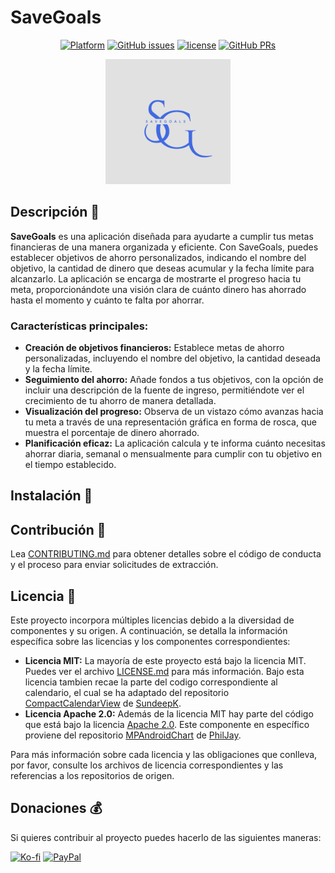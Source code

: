# SaveGoals
<div align="center">
    
[![Platform](https://img.shields.io/badge/platform-android-%2334A853?logo=android&logoColor=%23FFFFFF)](https://github.com/Aritz-Garcia/SaveGoals)
[![GitHub issues](https://img.shields.io/github/issues/Aritz-Garcia/SaveGoals)](https://github.com/Aritz-Garcia/SaveGoals/issues)
[![license](https://img.shields.io/badge/license-MIT-blue.svg)](https://github.com/Aritz-Garcia/SaveGoals/tree/main/LICENSE.md)
[![GitHub PRs](https://img.shields.io/github/issues-pr/Aritz-Garcia/SaveGoals)](https://github.com/Aritz-Garcia/SaveGoals/pulls)
    
</div>
<div align="center">
    
<img src="img/SaveGoals.png" alt="SaveGoals logo" style="width:200px">
    
</div>

## Descripción 📝
**SaveGoals** es una aplicación diseñada para ayudarte a cumplir tus metas financieras de una manera organizada y eficiente. Con SaveGoals, puedes establecer objetivos de ahorro personalizados, indicando el nombre del objetivo, la cantidad de dinero que deseas acumular y la fecha límite para alcanzarlo. La aplicación se encarga de mostrarte el progreso hacia tu meta, proporcionándote una visión clara de cuánto dinero has ahorrado hasta el momento y cuánto te falta por ahorrar.

### Características principales:
- **Creación de objetivos financieros:** Establece metas de ahorro personalizadas, incluyendo el nombre del objetivo, la cantidad deseada y la fecha límite.
- **Seguimiento del ahorro:** Añade fondos a tus objetivos, con la opción de incluir una descripción de la fuente de ingreso, permitiéndote ver el crecimiento de tu ahorro de manera detallada.
- **Visualización del progreso:** Observa de un vistazo cómo avanzas hacia tu meta a través de una representación gráfica en forma de rosca, que muestra el porcentaje de dinero ahorrado.
- **Planificación eficaz:** La aplicación calcula y te informa cuánto necesitas ahorrar diaria, semanal o mensualmente para cumplir con tu objetivo en el tiempo establecido.

## Instalación 🚀

## Contribución 🧩
Lea [CONTRIBUTING.md](https://github.com/Aritz-Garcia/SaveGoals/tree/main/CONTRIBUTING.md) para obtener detalles sobre el código de conducta y el proceso para enviar solicitudes de extracción.

## Licencia 📄
Este proyecto incorpora múltiples licencias debido a la diversidad de componentes y su origen. A continuación, se detalla la información específica sobre las licencias y los componentes correspondientes:

- **Licencia MIT:** La mayoría de este proyecto está bajo la licencia MIT. Puedes ver el archivo [LICENSE.md](https://github.com/Aritz-Garcia/SaveGoals/tree/main/LICENSE.md) para más información. Bajo esta licencia tambien recae la parte del codigo correspondiente al calendario, el cual se ha adaptado del repositorio [CompactCalendarView](https://github.com/SundeepK/CompactCalendarView) de [SundeepK](https://github.com/SundeepK).
- **Licencia Apache 2.0:** Además de la licencia MIT hay parte del código que está bajo la licencia [Apache 2.0](https://github.com/PhilJay/MPAndroidChart/blob/master/LICENSE). Este componente en específico proviene del repositorio [MPAndroidChart](https://github.com/PhilJay/MPAndroidChart) de [PhilJay](https://github.com/PhilJay).

Para más información sobre cada licencia y las obligaciones que conlleva, por favor, consulte los archivos de licencia correspondientes y las referencias a los repositorios de origen.

## Donaciones 💰
Si quieres contribuir al proyecto puedes hacerlo de las siguientes maneras:

[![Ko-fi](https://img.shields.io/badge/BUY%20ME%20A%20COFFEE-%23FF5E5B?style=for-the-badge&logo=kofi&logoColor=%23FFFFFF)](https://ko-fi.com/aritzgarcia)
[![PayPal](https://img.shields.io/badge/PAYPAL-%23003087?style=for-the-badge&logo=PayPal&logoColor=%23FFFFFF)](https://www.paypal.com/paypalme/aritzgarcia30)
